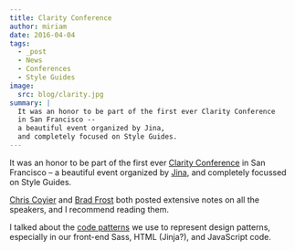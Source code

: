 ```yaml
---
title: Clarity Conference
author: miriam
date: 2016-04-04
tags:
  - _post
  - News
  - Conferences
  - Style Guides
image:
  src: blog/clarity.jpg
summary: |
  It was an honor to be part of the first ever Clarity Conference
  in San Francisco --
  a beautiful event organized by Jina,
  and completely focused on Style Guides.
---
```


It was an honor to be part of the first ever [Clarity Conference] in San
Francisco – a beautiful event organized by [Jina], and completely
focussed on Style Guides.

[Chris Coyier] and [Brad Frost] both posted extensive notes on all the
speakers, and I recommend reading them.

I talked about the [code patterns] we use to represent design patterns,
especially in our front-end Sass, HTML (Jinja?), and JavaScript code.

[Clarity Conference]: http://clarityconf.com/
[Jina]: https://github.com/sushiandrobots
[Chris Coyier]: http://codepen.io/chriscoyier/post/clarity-2016-wrapup
[Brad Frost]: http://bradfrost.com/blog/post/clarity-conf-code-patterns-for-pattern-making/
[code patterns]: http://oddbooksapp.com/book/pattern-making
